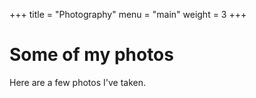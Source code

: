 +++
title = "Photography"
menu = "main"
weight = 3
+++

# Some of my photos 

Here are a few photos I've taken.
